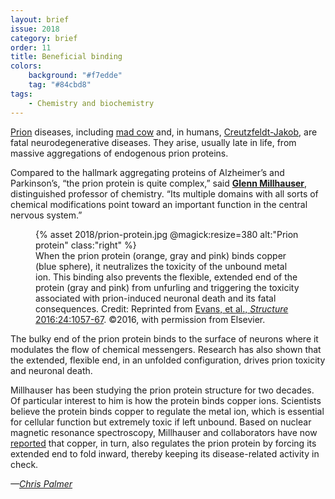 ```yaml
---
layout: brief
issue: 2018
category: brief
order: 11
title: Beneficial binding
colors:
    background: "#f7edde"
    tag: "#84cbd8"
tags:
    - Chemistry and biochemistry 
---
```

[Prion](https://en.wikipedia.org/wiki/Prion) diseases, including [mad cow](https://www.cdc.gov/prions/bse/about.html) and, in humans, [Creutzfeldt-Jakob](https://www.ninds.nih.gov/Disorders/Patient-Caregiver-Education/Fact-Sheets/Creutzfeldt-Jakob-Disease-Fact-Sheet), are fatal neurodegenerative diseases. They arise, usually late in life, from massive aggregations of endogenous prion proteins.

Compared to the hallmark aggregating proteins of Alzheimer’s and Parkinson’s, “the prion protein is quite complex,” said [**Glenn Millhauser**](https://www.chemistry.ucsc.edu/faculty/singleton.php?singleton=true&cruz_id=glennm), distinguished professor of chemistry. “Its multiple domains with all sorts of chemical modifications point toward an important function in the central nervous system.”
<figure>
{% asset 2018/prion-protein.jpg @magick:resize=380 alt:"Prion protein" class:"right" %}
<figcaption>When the prion protein (orange, gray and pink) binds copper (blue sphere), it neutralizes the toxicity of the unbound metal ion. This binding also prevents the flexible, extended end of the protein (gray and pink) from unfurling and triggering the toxicity associated with prion-induced neuronal death and its fatal consequences. Credit: Reprinted from <a href="https://www.sciencedirect.com/science/article/pii/S0969212616300788?via%3Dihub">Evans, et al., <span style="font-style:italic;">Structure</span> 2016:24:1057-67</a>. ©2016, with permission from Elsevier.</figcaption>
</figure>
The bulky end of the prion protein binds to the surface of neurons where it modulates the flow of chemical messengers. Research has also shown that the extended, flexible end, in an unfolded configuration, drives prion toxicity and neuronal death.

Millhauser has been studying the prion protein structure for two decades. Of particular interest to him is how the protein binds copper ions. Scientists believe the protein binds copper to regulate the metal ion, which is essential for cellular function but extremely toxic if left unbound. Based on nuclear magnetic resonance spectroscopy, Millhauser and collaborators have now [reported](https://www.sciencedirect.com/science/article/pii/S0969212616300788?via%3Dihub) that copper, in turn, also regulates the prion protein by forcing its extended end to fold inward, thereby keeping its disease-related activity in check.

*—[Chris Palmer](http://chrispalmer.squarespace.com/)*

